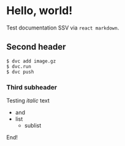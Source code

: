 # Hello, world!

Test documentation SSV via `react markdown`.

## Second header

```
$ dvc add image.gz
$ dvc.run
$ dvc push
```

### Third subheader

Testing *italic* text

* and
* list
    * sublist

End!

